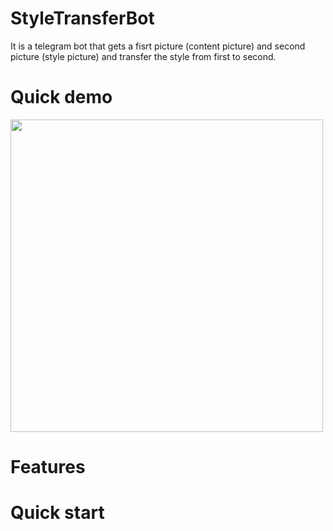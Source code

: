 # StyleTransferBot

It is a telegram bot that gets a fisrt picture (content picture) and second picture (style picture) and transfer the style from first to second.

# Quick demo

<div id="header" align="left">
  <img src="https://github.com/LuLim14/StyleTransferBot/blob/main/promo/presentwork_gifk.gif" width="500"/>
</div>

# Features

# Quick start
